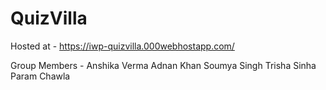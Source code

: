 # QuizVilla


Hosted at - https://iwp-quizvilla.000webhostapp.com/

Group Members -
Anshika Verma 
Adnan Khan 
Soumya Singh 
Trisha Sinha 
Param Chawla 
